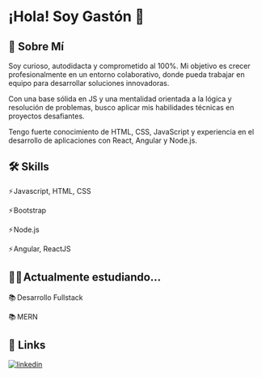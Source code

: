 
# ¡Hola! Soy Gastón 👋


## 🚀 Sobre Mí
Soy curioso, autodidacta y comprometido al 100%. Mi objetivo es crecer profesionalmente en un entorno colaborativo, donde pueda trabajar en equipo para desarrollar soluciones innovadoras.

Con una base sólida en JS y una mentalidad orientada a la lógica y resolución de problemas,  busco aplicar mis habilidades técnicas en proyectos desafiantes.

Tengo fuerte conocimiento de HTML, CSS, JavaScript y experiencia en el desarrollo de aplicaciones con React, Angular y Node.js.
## 🛠 Skills
⚡ Javascript, HTML, CSS

⚡ Bootstrap

⚡ Node.js

⚡ Angular, ReactJS
## 👨‍💻 Actualmente estudiando...
📚  Desarrollo Fullstack

📚  MERN

## 🔗 Links

[![linkedin](https://img.shields.io/badge/linkedin-0A66C2?style=for-the-badge&logo=linkedin&logoColor=white)](https://www.linkedin.com/in/zamparg/)

